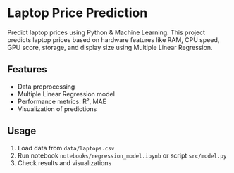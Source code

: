 # Laptop Price Prediction

Predict laptop prices using Python & Machine Learning.
This project predicts laptop prices based on hardware features like RAM, CPU speed, GPU score, storage, and display size using Multiple Linear Regression.

## Features
- Data preprocessing
- Multiple Linear Regression model
- Performance metrics: R², MAE
- Visualization of predictions

## Usage
1. Load data from `data/laptops.csv`
2. Run notebook `notebooks/regression_model.ipynb` or script `src/model.py`
3. Check results and visualizations
